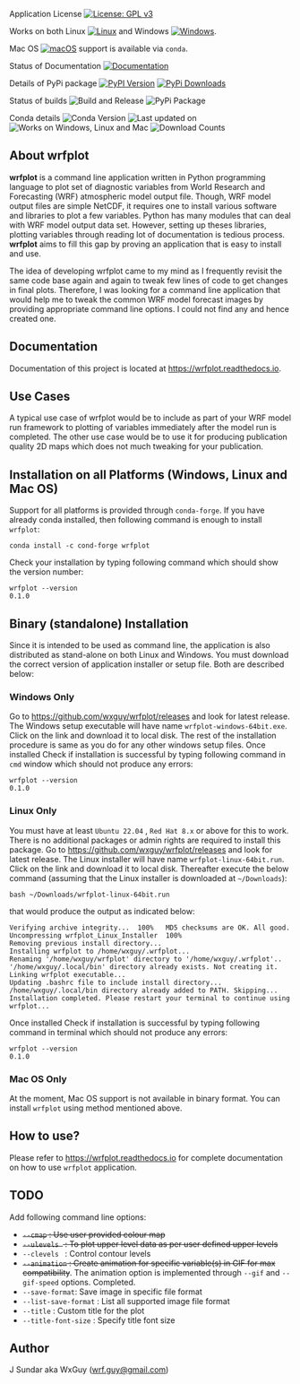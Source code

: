 Application License [![License: GPL v3](https://img.shields.io/badge/License-GPLv3-blue.svg)](https://www.gnu.org/licenses/gpl-3.0)

Works on both Linux [![Linux](https://skillicons.dev/icons?i=linux)](https://github.com/wxguy/wrfplot/releases) and Windows [![Windows](https://skillicons.dev/icons?i=windows)](https://github.com/wxguy/wrfplot/releases). 

Mac OS [![macOS](https://skillicons.dev/icons?i=apple)](https://anaconda.org/search?q=wrfplot) support is available via `conda`.

Status of Documentation [![Documentation    ](https://github.com/wxguy/wrfplot/actions/workflows/build-docs.yaml/badge.svg)](https://github.com/wxguy/wrfplot/actions/workflows/build-docs.yaml/badge.svg)

Details of PyPi package [![PyPI Version](https://badge.fury.io/py/ansicolortags.svg)](https://pypi.python.org/pypi/wrfplot/) [![PyPi Downloads](https://static.pepy.tech/personalized-badge/wrfplot?period=total&units=international_system&left_color=blue&right_color=brightgreen&left_text=Pip%20Downloads)](https://pepy.tech/project/wrfplot)

Status of builds ![Build and Release](https://github.com/wxguy/wrfplot/actions/workflows/release-github.yaml/badge.svg)  ![PyPi Package](https://github.com/wxguy/wrfplot/actions/workflows/release-pip.yaml/badge.svg)

Conda details ![Conda Version](https://anaconda.org/conda-forge/wrfplot/badges/version.svg)  ![Last updated on](https://anaconda.org/conda-forge/wrfplot/badges/latest_release_date.svg) ![Works on Windows, Linux and Mac](https://anaconda.org/conda-forge/wrfplot/badges/platforms.svg) ![Download Counts](https://anaconda.org/conda-forge/wrfplot/badges/downloads.svg)

## About wrfplot

**wrfplot** is a command line application written in Python programming language to plot set of diagnostic variables from World Research and Forecasting (WRF) atmospheric model output file. Though, WRF model output files are simple NetCDF, it requires one to install various software and libraries to plot a few variables.  Python has many modules that can deal with WRF model output data set. However, setting up theses libraries, plotting variables through reading lot of documentation is tedious process. **wrfplot** aims to fill this gap by proving an application that is easy to install and use. 

The idea of developing wrfplot came to my mind as I frequently revisit the same code base again and again to tweak few lines of code to get changes in final plots. Therefore, I was looking for a command line application that would help me to tweak the common WRF model forecast images by providing appropriate command line options. I could not find any and hence created one.

## Documentation

Documentation of this project is located at https://wrfplot.readthedocs.io.

## Use Cases

A typical use case of wrfplot would be to include as part of your WRF model run framework to plotting of variables immediately after the model run is completed. The other use case would be to use it for producing publication quality 2D maps which does not much tweaking for your publication.

## Installation on all Platforms (Windows, Linux and Mac OS)

Support for all platforms is provided through `conda-forge`. If you have already conda installed, then following command is enough to install `wrfplot`:

```
conda install -c cond-forge wrfplot
```
Check your installation by typing following command which should show the version number:

```
wrfplot --version
0.1.0
```


## Binary (standalone) Installation

Since it is intended to be used as command line, the application is also distributed as stand-alone on both Linux and Windows. You must download the correct version of application installer or setup file. Both are described below:

### Windows Only

Go to https://github.com/wxguy/wrfplot/releases and look for latest release. The Windows setup executable will have name `wrfplot-windows-64bit.exe`. Click on the link and download it to local disk. The rest of the installation procedure is same as you do for any other windows setup files. Once installed Check if installation is successful by typing following command in `cmd` window which should not produce any errors:

```
wrfplot --version
0.1.0
```

### Linux Only

 You must have at least `Ubuntu 22.04` , `Red Hat 8.x` or above for this to work. There is no additional packages or admin rights are required to install this package. Go to https://github.com/wxguy/wrfplot/releases and look for latest release. The Linux installer will have name `wrfplot-linux-64bit.run`. Click on the link and download it to local disk. Thereafter execute the below command (assuming that the Linux installer is downloaded at `~/Downloads`):

 ```
 bash ~/Downloads/wrfplot-linux-64bit.run
 ```

 that would produce the output as indicated below:

 ```
Verifying archive integrity...  100%   MD5 checksums are OK. All good.
Uncompressing wrfplot_Linux_Installer  100%  
Removing previous install directory...
Installing wrfplot to /home/wxguy/.wrfplot...
Renaming '/home/wxguy/wrfplot' directory to '/home/wxguy/.wrfplot'..
'/home/wxguy/.local/bin' directory already exists. Not creating it.
Linking wrfplot executable...
Updating .bashrc file to include install directory...
/home/wxguy/.local/bin directory already added to PATH. Skipping...
Installation completed. Please restart your terminal to continue using wrfplot...
```

Once installed Check if installation is successful by typing following command in terminal which should not produce any errors:

```
wrfplot --version
0.1.0
```

### Mac OS Only

At the moment, Mac OS support is not available in binary format. You can install `wrfplot` using method mentioned above.

## How to use?

Please refer to https://wrfplot.readthedocs.io for complete documentation on how to use `wrfplot` application.


## TODO

Add following command line options:

* ~~`--cmap`      :   Use user provided colour map~~
* ~~`--ulevels `   :   To plot upper level data as per user defined upper levels~~
* `--clevels `   :   Control contour levels
* ~~`--animation` :   Create animation for specific variable(s) in GIF for max compatibility~~. The animation option is implemented through `--gif` and `--gif-speed` options. Completed.
* `--save-format`:   Save image in specific file format
* `--list-save-format`   :   List all supported image file format
* `--title`     :   Custom title for the plot
* `--title-font-size`   :   Specify title font size

## Author

J Sundar aka WxGuy (wrf.guy@gmail.com)
